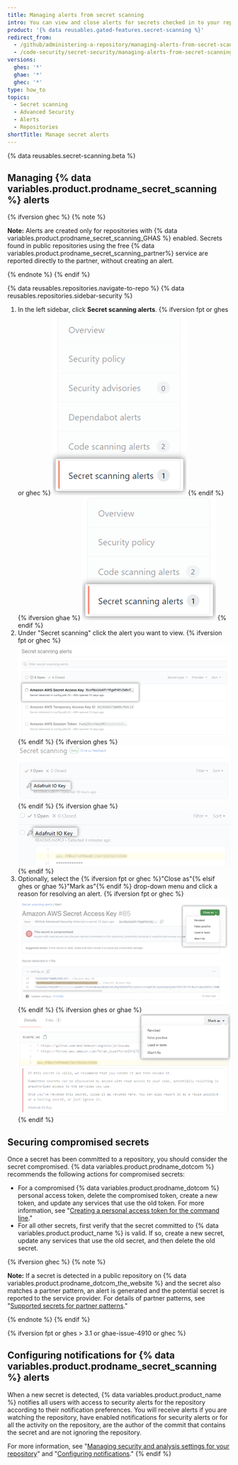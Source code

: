 ```yaml
---
title: Managing alerts from secret scanning
intro: You can view and close alerts for secrets checked in to your repository.
product: '{% data reusables.gated-features.secret-scanning %}'
redirect_from:
  - /github/administering-a-repository/managing-alerts-from-secret-scanning
  - /code-security/secret-security/managing-alerts-from-secret-scanning
versions:
  ghes: '*'
  ghae: '*'
  ghec: '*'
type: how_to
topics:
  - Secret scanning
  - Advanced Security
  - Alerts
  - Repositories
shortTitle: Manage secret alerts
---
```


{% data reusables.secret-scanning.beta %}

## Managing {% data variables.product.prodname_secret_scanning %} alerts

{% ifversion ghec %}
{% note %}

**Note:** Alerts are created only for repositories with {% data variables.product.prodname_secret_scanning_GHAS %} enabled. Secrets found in public repositories using the free {% data variables.product.prodname_secret_scanning_partner%} service are reported directly to the partner, without creating an alert.

{% endnote %}
{% endif %}

{% data reusables.repositories.navigate-to-repo %}
{% data reusables.repositories.sidebar-security %}
1. In the left sidebar, click **Secret scanning alerts**.
   {% ifversion fpt or ghes or ghec %}
   !["Secret scanning alerts" tab](/assets/images/help/repository/sidebar-secrets.png)
   {% endif %}
   {% ifversion ghae %}
   !["Secret scanning alerts" tab](/assets/images/enterprise/github-ae/repository/sidebar-secrets-ghae.png)
   {% endif %}
1. Under "Secret scanning" click the alert you want to view.
   {% ifversion fpt or ghec %}
   ![List of alerts from secret scanning](/assets/images/help/repository/secret-scanning-click-alert.png)
   {% endif %}
   {% ifversion ghes %}
   ![List of alerts from secret scanning](/assets/images/help/repository/secret-scanning-click-alert-ghe.png)
   {% endif %}
   {% ifversion ghae %}
   ![List of alerts from secret scanning](/assets/images/enterprise/github-ae/repository/secret-scanning-click-alert-ghae.png)
   {% endif %}
1. Optionally, select the {% ifversion fpt or ghec %}"Close as"{% elsif ghes or ghae %}"Mark as"{% endif %} drop-down menu and click a reason for resolving an alert.
   {% ifversion fpt or ghec %}
   ![Drop-down menu for resolving an alert from secret scanning](/assets/images/help/repository/secret-scanning-resolve-alert.png)
   {% endif %}
   {% ifversion ghes or ghae %}
   ![Drop-down menu for resolving an alert from secret scanning](/assets/images/help/repository/secret-scanning-resolve-alert-ghe.png)
   {% endif %}

## Securing compromised secrets

Once a secret has been committed to a repository, you should consider the secret compromised. {% data variables.product.prodname_dotcom %} recommends the following actions for compromised secrets:

- For a compromised {% data variables.product.prodname_dotcom %} personal access token, delete the compromised token, create a new token, and update any services that use the old token. For more information, see "[Creating a personal access token for the command line](/github/authenticating-to-github/creating-a-personal-access-token-for-the-command-line)."
- For all other secrets, first verify that the secret committed to {% data variables.product.product_name %} is valid. If so, create a new secret, update any services that use the old secret, and then delete the old secret.

{% ifversion ghec %}
{% note %}

**Note:** If a secret is detected in a public repository on {% data variables.product.prodname_dotcom_the_website %} and the secret also matches a partner pattern, an alert is generated and the potential secret is reported to the service provider. For details of partner patterns, see "[Supported secrets for partner patterns](/code-security/secret-scanning/secret-scanning-patterns#supported-secrets-for-partner-patterns)."

{% endnote %}
{% endif %}

{% ifversion fpt or ghes > 3.1 or ghae-issue-4910 or ghec %}
## Configuring notifications for {% data variables.product.prodname_secret_scanning %} alerts

When a new secret is detected, {% data variables.product.product_name %} notifies all users with access to security alerts for the repository according to their notification preferences. You will receive alerts if you are watching the repository, have enabled notifications for security alerts or for all the activity on the repository, are the author of the commit that contains the secret and are not ignoring the repository.

For more information, see "[Managing security and analysis settings for your repository](/github/administering-a-repository/managing-security-and-analysis-settings-for-your-repository#granting-access-to-security-alerts)" and "[Configuring notifications](/github/managing-subscriptions-and-notifications-on-github/configuring-notifications#configuring-your-watch-settings-for-an-individual-repository)."
{% endif %}
